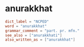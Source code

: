 # anurakkhat

``` toml
dict_label = "NCPED"
word = "anurakkhat"
grammar_comment = "part. pr. mfn."
see_also = ["anurakkhati"]
also_written_as = ["anurakkhat"]
```

